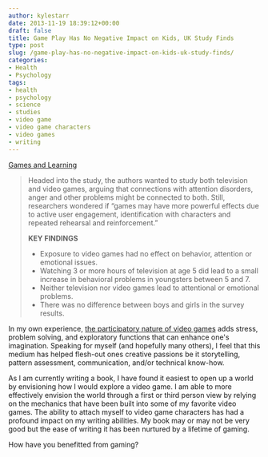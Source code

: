 ```yaml
---
author: kylestarr
date: 2013-11-19 18:39:12+00:00
draft: false
title: Game Play Has No Negative Impact on Kids, UK Study Finds
type: post
slug: /game-play-has-no-negative-impact-on-kids-uk-study-finds/
categories:
- Health
- Psychology
tags:
- health
- psychology
- science
- studies
- video game
- video game characters
- video games
- writing
---
```


[Games and Learning](http://www.gamesandlearning.org/2013/11/15/game-play-has-no-negative-impact-on-kids-uk-study-finds/)

> Headed into the study, the authors wanted to study both television and video games, arguing that connections with attention disorders, anger and other problems might be connected to both. Still, researchers wondered if “games may have more powerful effects due to active user engagement, identification with characters and repeated rehearsal and reinforcement.”
>
> **KEY FINDINGS**
>
> - Exposure to video games had no effect on behavior, attention or emotional issues.
> - Watching 3 or more hours of television at age 5 did lead to a small increase in behavioral problems in youngsters between 5 and 7.
> - Neither television nor video games lead to attentional or emotional problems.
> - There was no difference between boys and girls in the survey results.

In my own experience, [the participatory nature of video games](http://www.ign.com/videos/2013/09/26/the-musical-legacy-of-the-legend-of-zelda#comment-1060376918) adds stress, problem solving, and exploratory functions that can enhance one's imagination. Speaking for myself (and hopefully many others), I feel that this medium has helped flesh-out ones creative passions be it storytelling, pattern assessment, communication, and/or technical know-how.

As I am currently writing a book, I have found it easiest to open up a world by envisioning how I would explore a video game. I am able to more effectively envision the world through a first or third person view by relying on the mechanics that have been built into some of my favorite video games. The ability to attach myself to video game characters has had a profound impact on my writing abilities. My book may or may not be very good but the ease of writing it has been nurtured by a lifetime of gaming.

How have you benefitted from gaming?
